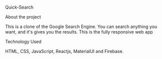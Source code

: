 Quick-Search

About the project

This is a clone of the Google Search Engine. You can search anything you want, and it's gives you the results. This is the fully responsive web app

Technology Used

HTML, CSS, JavaScript, Reactjs, MaterialUI and Firebase.
